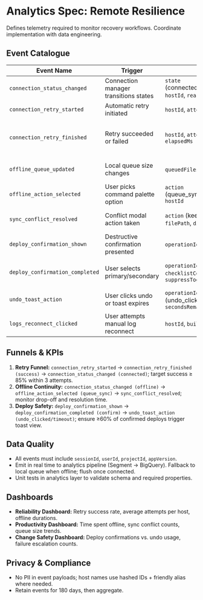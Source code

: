 # Analytics Spec: Remote Resilience

Defines telemetry required to monitor recovery workflows. Coordinate implementation with data engineering.

## Event Catalogue
| Event Name | Trigger | Properties | Notes |
|------------|---------|------------|-------|
| `connection_status_changed` | Connection manager transitions states | `state` (connected/degraded/reconnecting/offline), `hostId`, `reason` (timeout/auth/maintenance) | Fire once per state change |
| `connection_retry_started` | Automatic retry initiated | `hostId`, `attempt`, `maxAttempts`, `latencyMs` | `attempt` starts at 1 |
| `connection_retry_finished` | Retry succeeded or failed | `hostId`, `attempt`, `outcome` (success/failure), `elapsedMs` | If failure and attempts remaining, follow with new `retry_started` |
| `offline_queue_updated` | Local queue size changes | `queuedFiles`, `queuedBytes`, `hostId` | Fire when going offline and when queue drains |
| `offline_action_selected` | User picks command palette option | `action` (queue_sync/work_offline/open_diff/switch_host), `hostId` | Capture from command palette and banners |
| `sync_conflict_resolved` | Conflict modal action taken | `action` (keep_local/keep_remote/open_merge), `filePath`, `diffLines`, `durationMs` | Duration measured from modal open |
| `deploy_confirmation_shown` | Destructive confirmation presented | `operationId`, `operationType` (deploy/kill), `hostId` | Helps track bypass frequency |
| `deploy_confirmation_completed` | User selects primary/secondary | `operationId`, `decision` (confirm/cancel), `checklistComplete:boolean`, `suppressToggle:boolean` | `checklistComplete` true if all prerequisites checked |
| `undo_toast_action` | User clicks undo or toast expires | `operationId`, `action` (undo_clicked/timeout/dismissed), `secondsRemaining` | Track trust in undo window |
| `logs_reconnect_clicked` | User attempts manual log reconnect | `hostId`, `buildId`, `retryCount` | Correlate with actual success |

## Funnels & KPIs
1. **Retry Funnel:** `connection_retry_started` → `connection_retry_finished (success)` → `connection_status_changed (connected)`; target success ≥ 85% within 3 attempts.
2. **Offline Continuity:** `connection_status_changed (offline)` → `offline_action_selected (queue_sync)` → `sync_conflict_resolved`; monitor drop-off and resolution time.
3. **Deploy Safety:** `deploy_confirmation_shown` → `deploy_confirmation_completed (confirm)` → `undo_toast_action (undo_clicked/timeout)`; ensure ≥60% of confirmed deploys trigger toast view.

## Data Quality
- All events must include `sessionId`, `userId`, `projectId`, `appVersion`.
- Emit in real time to analytics pipeline (Segment → BigQuery). Fallback to local queue when offline; flush once connected.
- Unit tests in analytics layer to validate schema and required properties.

## Dashboards
- **Reliability Dashboard:** Retry success rate, average attempts per host, offline durations.
- **Productivity Dashboard:** Time spent offline, sync conflict counts, queue size trends.
- **Change Safety Dashboard:** Deploy confirmations vs. undo usage, failure escalation counts.

## Privacy & Compliance
- No PII in event payloads; host names use hashed IDs + friendly alias where needed.
- Retain events for 180 days, then aggregate.

